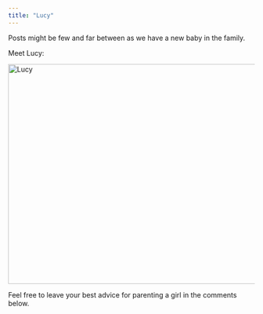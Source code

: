 ```yaml
---
title: "Lucy"
---
```

<p>Posts might be few and far between as we have a new baby in the family.</p>
<p>Meet Lucy:</p>
<p><img src="https://chrisenns.com/wp-content/uploads/2012/10/photo-600x448.jpg" alt="Lucy" title="Lucy" width="600" height="448" class="aligncenter size-large wp-image-20880" /></p>
<p>Feel free to leave your best advice for parenting a girl in the comments below.</p>
